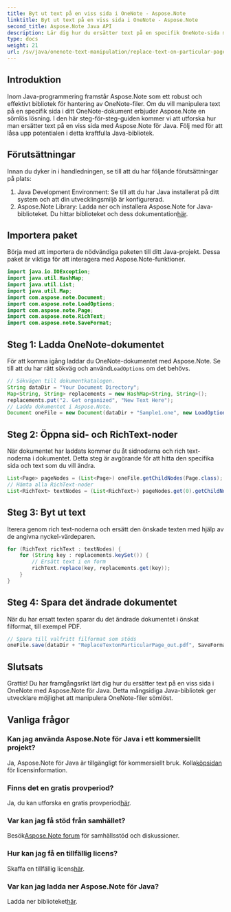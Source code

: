 ```yaml
---
title: Byt ut text på en viss sida i OneNote - Aspose.Note
linktitle: Byt ut text på en viss sida i OneNote - Aspose.Note
second_title: Aspose.Note Java API
description: Lär dig hur du ersätter text på en specifik OneNote-sida med Aspose.Note för Java. Lätt att följa handledning för effektiv Java-utveckling.
type: docs
weight: 21
url: /sv/java/onenote-text-manipulation/replace-text-on-particular-page/
---
```

## Introduktion
Inom Java-programmering framstår Aspose.Note som ett robust och effektivt bibliotek för hantering av OneNote-filer. Om du vill manipulera text på en specifik sida i ditt OneNote-dokument erbjuder Aspose.Note en sömlös lösning. I den här steg-för-steg-guiden kommer vi att utforska hur man ersätter text på en viss sida med Aspose.Note för Java. Följ med för att låsa upp potentialen i detta kraftfulla Java-bibliotek.
## Förutsättningar
Innan du dyker in i handledningen, se till att du har följande förutsättningar på plats:
1. Java Development Environment: Se till att du har Java installerat på ditt system och att din utvecklingsmiljö är konfigurerad.
2.  Aspose.Note Library: Ladda ner och installera Aspose.Note for Java-biblioteket. Du hittar biblioteket och dess dokumentation[här](https://reference.aspose.com/note/java/).
## Importera paket
Börja med att importera de nödvändiga paketen till ditt Java-projekt. Dessa paket är viktiga för att interagera med Aspose.Note-funktioner.
```java
import java.io.IOException;
import java.util.HashMap;
import java.util.List;
import java.util.Map;
import com.aspose.note.Document;
import com.aspose.note.LoadOptions;
import com.aspose.note.Page;
import com.aspose.note.RichText;
import com.aspose.note.SaveFormat;
```
## Steg 1: Ladda OneNote-dokumentet
 För att komma igång laddar du OneNote-dokumentet med Aspose.Note. Se till att du har rätt sökväg och använd`LoadOptions` om det behövs.
```java
// Sökvägen till dokumentkatalogen.
String dataDir = "Your Document Directory";
Map<String, String> replacements = new HashMap<String, String>();
replacements.put("2. Get organized", "New Text Here");
// Ladda dokumentet i Aspose.Note.
Document oneFile = new Document(dataDir + "Sample1.one", new LoadOptions());
```
## Steg 2: Öppna sid- och RichText-noder
När dokumentet har laddats kommer du åt sidnoderna och rich text-noderna i dokumentet. Detta steg är avgörande för att hitta den specifika sida och text som du vill ändra.
```java
List<Page> pageNodes = (List<Page>) oneFile.getChildNodes(Page.class);
// Hämta alla RichText-noder
List<RichText> textNodes = (List<RichText>) pageNodes.get(0).getChildNodes(RichText.class);
```
## Steg 3: Byt ut text
Iterera genom rich text-noderna och ersätt den önskade texten med hjälp av de angivna nyckel-värdeparen.
```java
for (RichText richText : textNodes) {
    for (String key : replacements.keySet()) {
        // Ersätt text i en form
        richText.replace(key, replacements.get(key));
    }
}
```
## Steg 4: Spara det ändrade dokumentet
När du har ersatt texten sparar du det ändrade dokumentet i önskat filformat, till exempel PDF.
```java
// Spara till valfritt filformat som stöds
oneFile.save(dataDir + "ReplaceTextonParticularPage_out.pdf", SaveFormat.Pdf);
```
## Slutsats
Grattis! Du har framgångsrikt lärt dig hur du ersätter text på en viss sida i OneNote med Aspose.Note för Java. Detta mångsidiga Java-bibliotek ger utvecklare möjlighet att manipulera OneNote-filer sömlöst.
## Vanliga frågor
### Kan jag använda Aspose.Note för Java i ett kommersiellt projekt?
 Ja, Aspose.Note för Java är tillgängligt för kommersiellt bruk. Kolla[köpsidan](https://purchase.aspose.com/buy) för licensinformation.
### Finns det en gratis provperiod?
 Ja, du kan utforska en gratis provperiod[här](https://releases.aspose.com/).
### Var kan jag få stöd från samhället?
 Besök[Aspose.Note forum](https://forum.aspose.com/c/note/28) för samhällsstöd och diskussioner.
### Hur kan jag få en tillfällig licens?
 Skaffa en tillfällig licens[här](https://purchase.aspose.com/temporary-license/).
### Var kan jag ladda ner Aspose.Note för Java?
 Ladda ner biblioteket[här](https://releases.aspose.com/note/java/).